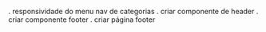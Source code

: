   . responsividade do menu nav de categorias
  . criar componente de header
  . criar componente footer
  . criar página footer

